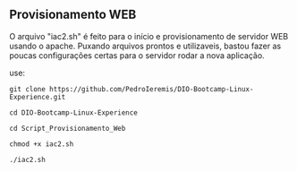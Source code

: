 ## Provisionamento WEB

O arquivo "iac2.sh" é feito para o início e provisionamento de servidor WEB usando o apache. Puxando arquivos prontos e utilizaveis, bastou fazer as poucas configurações certas para o servidor rodar a nova aplicação.

use:

```shell
git clone https://github.com/PedroIeremis/DIO-Bootcamp-Linux-Experience.git

cd DIO-Bootcamp-Linux-Experience

cd Script_Provisionamento_Web

chmod +x iac2.sh

./iac2.sh
```
